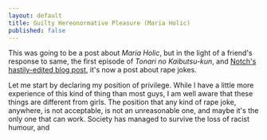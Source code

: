 ```yaml
---
layout: default
title: Guilty Hereonormative Pleasure (Maria Holic)
published: false
---
```


This was going to be a post about *Maria Holic*, but in the light of a friend's response to same, the first episode of *Tonari no Kaibutsu-kun*, and [Notch's hastily-edited blog post](http://notch.tumblr.com/post/32726020631/john-callaham-dont-be-a-goat-murderer), it's now a post about rape jokes.

Let me start by declaring my position of privilege. While I have a little more experience of this kind of thing than most guys, I am well aware that these things are different from girls. The position that any kind of rape joke, anywhere, is not acceptable, is not an unreasonable one, and maybe it's the only one that can work. Society has managed to survive the loss of racist humour, and 